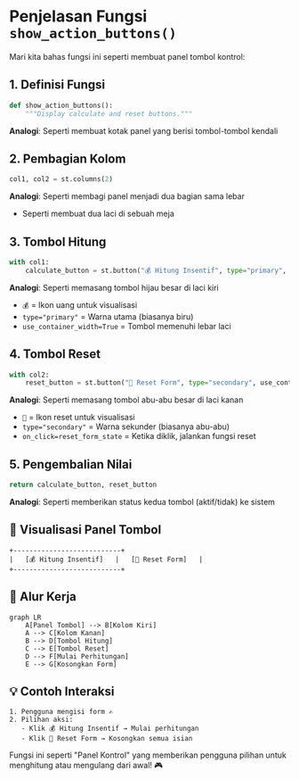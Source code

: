 # Penjelasan Fungsi `show_action_buttons()`

Mari kita bahas fungsi ini seperti membuat panel tombol kontrol:

## 1. Definisi Fungsi
```python
def show_action_buttons():
    """Display calculate and reset buttons."""
```
**Analogi**: Seperti membuat kotak panel yang berisi tombol-tombol kendali

## 2. Pembagian Kolom
```python
col1, col2 = st.columns(2)
```
**Analogi**: Seperti membagi panel menjadi dua bagian sama lebar
- Seperti membuat dua laci di sebuah meja

## 3. Tombol Hitung
```python
with col1:
    calculate_button = st.button("💰 Hitung Insentif", type="primary", use_container_width=True)
```
**Analogi**: Seperti memasang tombol hijau besar di laci kiri
- `💰` = Ikon uang untuk visualisasi
- `type="primary"` = Warna utama (biasanya biru)
- `use_container_width=True` = Tombol memenuhi lebar laci

## 4. Tombol Reset
```python
with col2:
    reset_button = st.button("🔄 Reset Form", type="secondary", use_container_width=True, on_click=reset_form_state)
```
**Analogi**: Seperti memasang tombol abu-abu besar di laci kanan
- `🔄` = Ikon reset untuk visualisasi
- `type="secondary"` = Warna sekunder (biasanya abu-abu)
- `on_click=reset_form_state` = Ketika diklik, jalankan fungsi reset

## 5. Pengembalian Nilai
```python
return calculate_button, reset_button
```
**Analogi**: Seperti memberikan status kedua tombol (aktif/tidak) ke sistem

## 🎨 Visualisasi Panel Tombol
```
+---------------------------+
|   [💰 Hitung Insentif]   |   [🔄 Reset Form]   |
+---------------------------+
```

## 🔄 Alur Kerja
```mermaid
graph LR
    A[Panel Tombol] --> B[Kolom Kiri]
    A --> C[Kolom Kanan]
    B --> D[Tombol Hitung]
    C --> E[Tombol Reset]
    D --> F[Mulai Perhitungan]
    E --> G[Kosongkan Form]
```

## 💡 Contoh Interaksi
```
1. Pengguna mengisi form ✍️
2. Pilihan aksi:
   - Klik 💰 Hitung Insentif → Mulai perhitungan
   - Klik 🔄 Reset Form → Kosongkan semua isian
```

Fungsi ini seperti "Panel Kontrol" yang memberikan pengguna pilihan untuk menghitung atau mengulang dari awal! 🎮